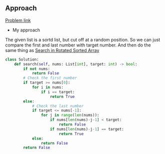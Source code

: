 ## Approach

[Problem link](https://leetcode.com/problems/search-in-rotated-sorted-array-ii/)

- My approach

The given list is a sortd list, but cut off at a random position. So we can just compare the first and last number with target number. 
And then do the same thing as [Search in Rotated Sorted Array](https://github.com/Chunar5354/some_notes/blob/master/leetcode/problems/SearchInRotatedSortedArray.md)

```python
class Solution:
    def search(self, nums: List[int], target: int) -> bool:
        if not nums:
            return False
        # Check the first number
        if target >= nums[0]:
            for i in nums:
                if i == target:
                    return True
        else:
            # Check the last number
            if target <= nums[-1]:
                for j in range(len(nums)):
                    if nums[len(nums)-j-1] < target:
                        return False
                    if nums[len(nums)-j-1] == target:
                        return True
            else:
                return False
        return False
```
